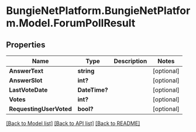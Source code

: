 # BungieNetPlatform.BungieNetPlatform.Model.ForumPollResult
## Properties

Name | Type | Description | Notes
------------ | ------------- | ------------- | -------------
**AnswerText** | **string** |  | [optional] 
**AnswerSlot** | **int?** |  | [optional] 
**LastVoteDate** | **DateTime?** |  | [optional] 
**Votes** | **int?** |  | [optional] 
**RequestingUserVoted** | **bool?** |  | [optional] 

[[Back to Model list]](../README.md#documentation-for-models) [[Back to API list]](../README.md#documentation-for-api-endpoints) [[Back to README]](../README.md)

